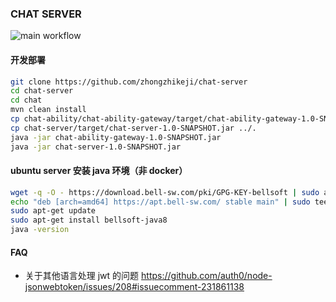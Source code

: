 ### CHAT SERVER

![main workflow](https://github.com/zhongzhikeji/chat-server/actions/workflows/maven.yml/badge.svg)

#### 开发部署


```sh
git clone https://github.com/zhongzhikeji/chat-server
cd chat-server
cd chat
mvn clean install
cp chat-ability/chat-ability-gateway/target/chat-ability-gateway-1.0-SNAPSHOT.jar ../.
cp chat-server/target/chat-server-1.0-SNAPSHOT.jar ../.
java -jar chat-ability-gateway-1.0-SNAPSHOT.jar
java -jar chat-server-1.0-SNAPSHOT.jar
```

#### ubuntu server 安装 java 环境（非 docker）

```sh
wget -q -O - https://download.bell-sw.com/pki/GPG-KEY-bellsoft | sudo apt-key add -
echo "deb [arch=amd64] https://apt.bell-sw.com/ stable main" | sudo tee /etc/apt/sources.list.d/bellsoft.list
sudo apt-get update
sudo apt-get install bellsoft-java8
java -version
```

#### FAQ

* 关于其他语言处理 jwt 的问题 https://github.com/auth0/node-jsonwebtoken/issues/208#issuecomment-231861138
